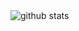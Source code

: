 <picture decoding="async" loading="lazy">
  <source media="(prefers-color-scheme: light)" srcset="https://pixel-profile.vercel.app/api/github-stats?username=LuciNyan&theme=journey&hide=avatar">
  <source media="(prefers-color-scheme: dark)" srcset="https://pixel-profile.vercel.app/api/github-stats?username=LuciNyan&screen_effect=true&theme=fuji&hide=avatar">
  <img alt="github stats" src="https://pixel-profile.vercel.app/api/github-stats?username=LuciNyan&theme=journey&hide=avatar">
</picture>
